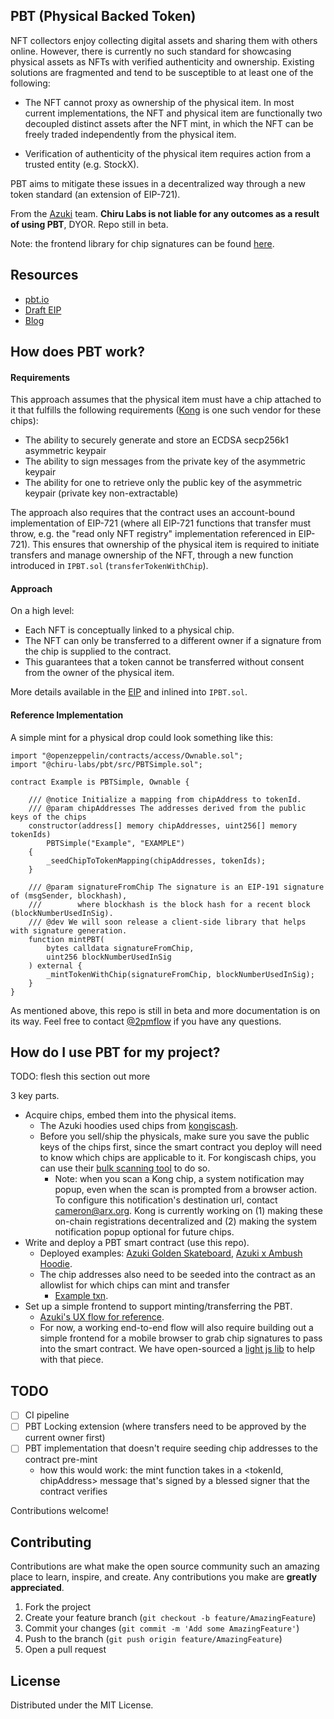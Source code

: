## PBT (Physical Backed Token)

NFT collectors enjoy collecting digital assets and sharing them with others online. However, there is currently no such standard for showcasing physical assets as NFTs with verified authenticity and ownership. Existing solutions are fragmented and tend to be susceptible to at least one of the following:

-   The NFT cannot proxy as ownership of the physical item. In most current implementations, the NFT and physical item are functionally two decoupled distinct assets after the NFT mint, in which the NFT can be freely traded independently from the physical item.

-   Verification of authenticity of the physical item requires action from a trusted entity (e.g. StockX).

PBT aims to mitigate these issues in a decentralized way through a new token standard (an extension of EIP-721).

From the [Azuki](https://twitter.com/AzukiOfficial) team.
**Chiru Labs is not liable for any outcomes as a result of using PBT**, DYOR. Repo still in beta.

Note: the frontend library for chip signatures can be found [here](https://github.com/chiru-labs/pbt-chip-client).

## Resources

-   [pbt.io](https://www.pbt.io/)
-   [Draft EIP](https://eips.ethereum.org/EIPS/eip-5791)
-   [Blog](https://www.azuki.com/updates/pbt)

## How does PBT work?

#### Requirements

This approach assumes that the physical item must have a chip attached to it that fulfills the following requirements ([Kong](https://arx.org/) is one such vendor for these chips):

-   The ability to securely generate and store an ECDSA secp256k1 asymmetric keypair
-   The ability to sign messages from the private key of the asymmetric keypair
-   The ability for one to retrieve only the public key of the asymmetric keypair (private key non-extractable)

The approach also requires that the contract uses an account-bound implementation of EIP-721 (where all EIP-721 functions that transfer must throw, e.g. the "read only NFT registry" implementation referenced in EIP-721). This ensures that ownership of the physical item is required to initiate transfers and manage ownership of the NFT, through a new function introduced in `IPBT.sol` (`transferTokenWithChip`).

#### Approach

On a high level:

-   Each NFT is conceptually linked to a physical chip.
-   The NFT can only be transferred to a different owner if a signature from the chip is supplied to the contract.
-   This guarantees that a token cannot be transferred without consent from the owner of the physical item.

More details available in the [EIP](https://eips.ethereum.org/EIPS/eip-5791) and inlined into `IPBT.sol`.

#### Reference Implementation

A simple mint for a physical drop could look something like this:

```solidity
import "@openzeppelin/contracts/access/Ownable.sol";
import "@chiru-labs/pbt/src/PBTSimple.sol";

contract Example is PBTSimple, Ownable {

    /// @notice Initialize a mapping from chipAddress to tokenId.
    /// @param chipAddresses The addresses derived from the public keys of the chips
    constructor(address[] memory chipAddresses, uint256[] memory tokenIds)
        PBTSimple("Example", "EXAMPLE")
    {
        _seedChipToTokenMapping(chipAddresses, tokenIds);
    }

    /// @param signatureFromChip The signature is an EIP-191 signature of (msgSender, blockhash),
    ///        where blockhash is the block hash for a recent block (blockNumberUsedInSig).
    /// @dev We will soon release a client-side library that helps with signature generation.
    function mintPBT(
        bytes calldata signatureFromChip,
        uint256 blockNumberUsedInSig
    ) external {
        _mintTokenWithChip(signatureFromChip, blockNumberUsedInSig);
    }
}
```

As mentioned above, this repo is still in beta and more documentation is on its way. Feel free to contact [@2pmflow](https://twitter.com/2pmflow) if you have any questions.

## How do I use PBT for my project?

TODO: flesh this section out more

3 key parts.
- Acquire chips, embed them into the physical items.
  - The Azuki hoodies used chips from [kongiscash](https://twitter.com/kongiscash).
  - Before you sell/ship the physicals, make sure you save the public keys of the chips first, since the smart contract you deploy will need to know which chips are applicable to it. For kongiscash chips, you can use their [bulk scanning tool](https://bulk.vrfy.ch/) to do so.
    - Note: when you scan a Kong chip, a system notification may popup, even when the scan is prompted from a browser action. To configure this notification's destination url, contact [cameron@arx.org](cameron@arx.org). Kong is currently working on (1) making these on-chain registrations decentralized and (2) making the system notification popup optional for future chips.
- Write and deploy a PBT smart contract (use this repo).
  - Deployed examples: [Azuki Golden Skateboard](https://etherscan.io/address/0x6853449a65b264478a4cd90903a65f0508441ac0#code), [Azuki x Ambush Hoodie](https://etherscan.io/address/0xc20ae005e1340dab2449304158f999bfdd1aac1c#code).
  - The chip addresses also need to be seeded into the contract as an allowlist for which chips can mint and transfer
    - [Example txn](https://etherscan.io/tx/0x10bdd555a7addc650b1355d7606fd4d7b48bf990802f1235d874b598fa5cc0c5).
- Set up a simple frontend to support minting/transferring the PBT.
  - [Azuki's UX flow for reference](https://twitter.com/0xElectrico/status/1599933852537225217).
  - For now, a working end-to-end flow will also require building out a simple frontend for a mobile browser to grab chip signatures to pass into the smart contract. We have open-sourced a [light js lib](https://github.com/chiru-labs/pbt-chip-client) to help with that piece.

## TODO
- [ ] CI pipeline
- [ ] PBT Locking extension (where transfers need to be approved by the current owner first)
- [ ] PBT implementation that doesn't require seeding chip addresses to the contract pre-mint
  - how this would work: the mint function takes in a <tokenId, chipAddress> message that's signed by a blessed signer that the contract verifies

Contributions welcome!

## Contributing

Contributions are what make the open source community such an amazing place to learn, inspire, and create. Any contributions you make are **greatly appreciated**.

1. Fork the project
2. Create your feature branch (`git checkout -b feature/AmazingFeature`)
3. Commit your changes (`git commit -m 'Add some AmazingFeature'`)
4. Push to the branch (`git push origin feature/AmazingFeature`)
5. Open a pull request

<!-- LICENSE -->

## License

Distributed under the MIT License.
